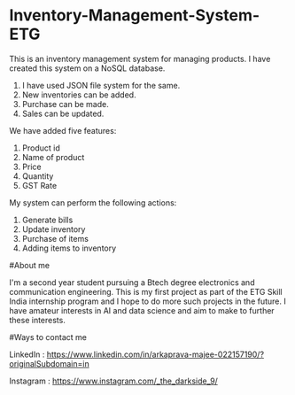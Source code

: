 # Inventory-Management-System-ETG
This is an inventory management system for managing products. I have created this system on a NoSQL database.

1. I have used JSON file system for the same.
2. New inventories can be added.
3. Purchase can be made.
4. Sales can be updated.

We have added five features:
1. Product id
2. Name of product
3. Price
4. Quantity
5. GST Rate

My system can perform the following actions:
1. Generate bills
2. Update inventory 
3. Purchase of items
4. Adding items to inventory

#About me

I'm a second year student pursuing a Btech degree electronics and communication engineering. This is my first project as part of the ETG Skill India internship program and I hope to do more such projects in the future. I have amateur interests in AI and data science and aim to make to further these interests.

#Ways to contact me

LinkedIn : https://www.linkedin.com/in/arkaprava-majee-022157190/?originalSubdomain=in

Instagram : https://www.instagram.com/_the_darkside_9/
